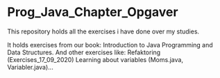 # Prog_Java_Chapter_Opgaver

This repository holds all the exercises i have done over my studies.

It holds exercises from our book: Introduction to Java Programming and Data Structures.
And other exercises like:
  Refaktoring (Exercises_17_09_2020)
  Learning about variables (Moms.java, Variabler.java)...
